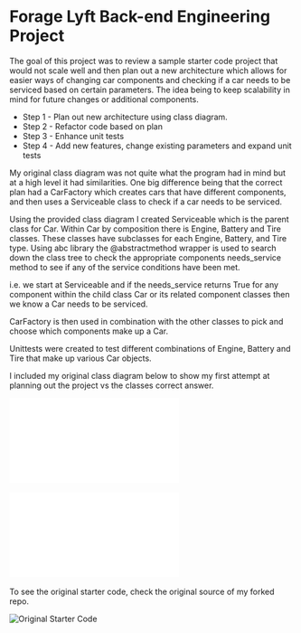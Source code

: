 # Forage Lyft Back-end Engineering Project
The goal of this project was to review a sample starter code project that would not scale well and then plan out a new 
architecture which allows for easier ways of changing car components and checking if a car needs to be serviced 
based on certain parameters. The idea being to keep scalability in mind for future changes or additional components. 

- Step 1 - Plan out new architecture using class diagram.
- Step 2 - Refactor code based on plan
- Step 3 - Enhance unit tests
- Step 4 - Add new features, change existing parameters and expand unit tests

My original class diagram was not quite what the program had in mind but at a high level it had similarities. 
One big difference being that the correct plan had a CarFactory which creates cars that have different components, 
and then uses a Serviceable class to check if a car needs to be serviced. 

Using the provided class diagram I created Serviceable which is the parent class for Car. Within Car by composition 
there is Engine, Battery and Tire classes. These classes have subclasses for each Engine, Battery, and Tire type. 
Using abc library the @abstractmethod wrapper is used to search down the class tree to check the appropriate components 
needs_service method to see if any of the service conditions have been met. 

i.e. we start at Serviceable and if the needs_service returns True for any component within the child class Car or
its related component classes then we know a Car needs to be serviced. 

CarFactory is then used in combination with the other classes to pick and choose which components make up a Car. 

Unittests were created to test different combinations of Engine, Battery and Tire that make up various Car objects.

I included my original class diagram below to show my first attempt at planning out the project vs the classes correct
answer. 

![My UML diagram](UMLdiagram_ChristianFranklin.pdf)

![Courses UML diagram](Course_ClassDiagram.pdf)

To see the original starter code, check the original source of my forked repo.

![Original Starter Code](https://github.com/vagabond-systems/forage-lyft-starter-repo)